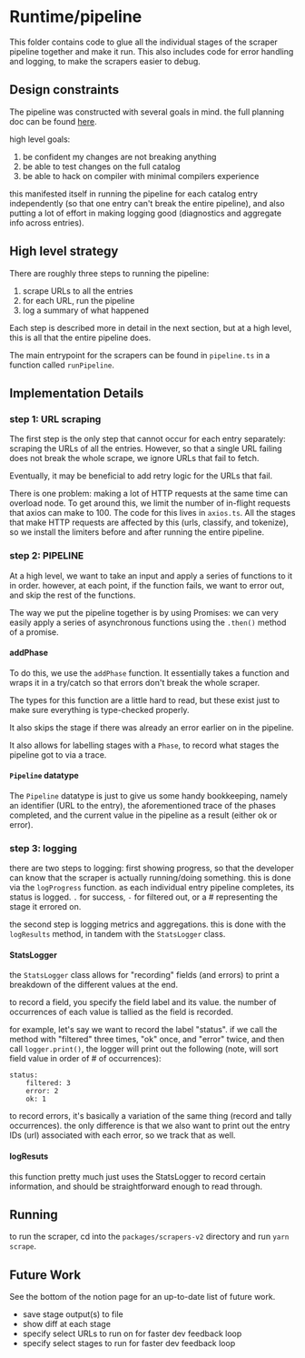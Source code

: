 # Runtime/pipeline

This folder contains code to glue all the individual stages of the scraper pipeline together and make it run. This also includes code for error handling and logging, to make the scrapers easier to debug.

## Design constraints

The pipeline was constructed with several goals in mind. the full planning doc can be found [here](https://www.notion.so/sandboxnu/Scraper-Brainstorming-61261181144c4dac82488255cfa34744).

high level goals:

1. be confident my changes are not breaking anything
2. be able to test changes on the full catalog
3. be able to hack on compiler with minimal compilers experience

this manifested itself in running the pipeline for each catalog entry independently (so that one entry can't break the entire pipeline), and also putting a lot of effort in making logging good (diagnostics and aggregate info across entries).

## High level strategy

There are roughly three steps to running the pipeline:

1. scrape URLs to all the entries
2. for each URL, run the pipeline
3. log a summary of what happened

Each step is described more in detail in the next section, but at a high level, this is all that the entire pipeline does.

The main entrypoint for the scrapers can be found in `pipeline.ts` in a function called `runPipeline`.

## Implementation Details

### step 1: URL scraping

The first step is the only step that cannot occur for each entry separately: scraping the URLs of all the entries. However, so that a single URL failing does not break the whole scrape, we ignore URLs that fail to fetch.

Eventually, it may be beneficial to add retry logic for the URLs that fail.

There is one problem: making a lot of HTTP requests at the same time can overload node. To get around this, we limit the number of in-flight requests that axios can make to 100. The code for this lives in `axios.ts`. All the stages that make HTTP requests are affected by this (urls, classify, and tokenize), so we install the limiters before and after running the entire pipeline.

### step 2: PIPELINE

At a high level, we want to take an input and apply a series of functions to it in order. however, at each point, if the function fails, we want to error out, and skip the rest of the functions.

The way we put the pipeline together is by using Promises: we can very easily apply a series of asynchronous functions using the `.then()` method of a promise.

#### addPhase

To do this, we use the `addPhase` function. It essentially takes a function and wraps it in a try/catch so that errors don't break the whole scraper.

The types for this function are a little hard to read, but these exist just to make sure everything is type-checked properly.

It also skips the stage if there was already an error earlier on in the pipeline.

It also allows for labelling stages with a `Phase`, to record what stages the pipeline got to via a trace.

#### `Pipeline` datatype

The `Pipeline` datatype is just to give us some handy bookkeeping, namely an identifier (URL to the entry), the aforementioned trace of the phases completed, and the current value in the pipeline as a result (either ok or error).

### step 3: logging

there are two steps to logging: first showing progress, so that the developer can know that the scraper is actually running/doing something. this is done via the `logProgress` function. as each individual entry pipeline completes, its status is logged. `.` for success, `-` for filtered out, or a # representing the stage it errored on.

the second step is logging metrics and aggregations. this is done with the `logResults` method, in tandem with the `StatsLogger` class.

#### StatsLogger

the `StatsLogger` class allows for "recording" fields (and errors) to print a breakdown of the different values at the end.

to record a field, you specify the field label and its value. the number of occurrences of each value is tallied as the field is recorded.

for example, let's say we want to record the label "status". if we call the method with "filtered" three times, "ok" once, and "error" twice, and then call `logger.print()`, the logger will print out the following (note, will sort field value in order of # of occurrences):

```
status:
    filtered: 3
    error: 2
    ok: 1
```

to record errors, it's basically a variation of the same thing (record and tally occurrences). the only difference is that we also want to print out the entry IDs (url) associated with each error, so we track that as well.

#### logResuts

this function pretty much just uses the StatsLogger to record certain information, and should be straightforward enough to read through.

## Running

to run the scraper, cd into the `packages/scrapers-v2` directory and run `yarn scrape`.

## Future Work

See the bottom of the notion page for an up-to-date list of future work.

- save stage output(s) to file
- show diff at each stage
- specify select URLs to run on for faster dev feedback loop
- specify select stages to run for faster dev feedback loop

